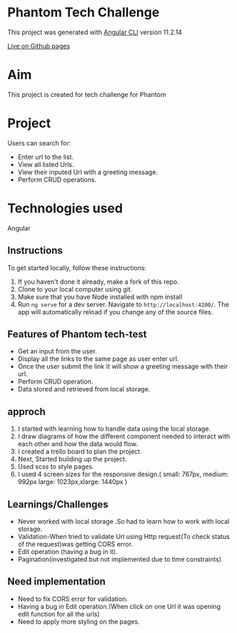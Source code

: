 # Phantom Tech Challenge

This project was generated with [Angular CLI](https://github.com/angular/angular-cli) version 11.2.14

[Live on Github pages](https://deepasekhar.github.io/spotify-app/)

# Aim

This project is created for tech challenge for Phantom

# Project

Users can search for:

- Enter url to the list.
- View all listed Urls.
- View their inputed Url with a greeting message.
- Perform CRUD operations.

# Technologies used

Angular

## Instructions

To get started locally, follow these instructions:

1. If you haven't done it already, make a fork of this repo.
2. Clone to your local computer using git.
3. Make sure that you have Node installed with npm install
4. Run `ng serve` for a dev server. Navigate to `http://localhost:4200/`. The app will automatically reload if you change any of the source files.

## Features of Phantom tech-test

- Get an input from the user.
- Display all the links to the same page as user enter url.
- Once the user submit the link It will show a greeting message with their url.
- Perform CRUD operation.
- Data stored and retrieved from local storage.

## approch

1. I started with learning how to handle data using the local storage.
2. I draw diagrams of how the different component needed to interact with each other and how the data would flow.
3. I created a trello board to plan the project.
4. Next, Started building up the project.
5. Used scss to style pages.
6. I used 4 screen sizes for the responsive design.( small: 767px, medium: 992px large: 1023px,xlarge: 1440px )

## Learnings/Challenges

- Never worked with local storage .So had to learn how to work with local storage.
- Validation-When tried to validate Url using Http request(To check status of the request)was getting CORS error.
- Edit operation (having a bug in it).
- Pagination(investigated but not implemented due to time constraints)

## Need implementation

- Need to fix CORS error for validation.
- Having a bug in Edit operation.(When click on one Url it was opening edit function for all the urls)
- Need to apply more styling on the pages.
